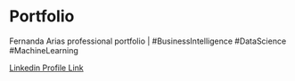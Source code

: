 # Portfolio
Fernanda Arias professional portfolio | #BusinessIntelligence #DataScience #MachineLearning

[Linkedin Profile Link](https://www.linkedin.com/in/fernanda-ariasm/)
